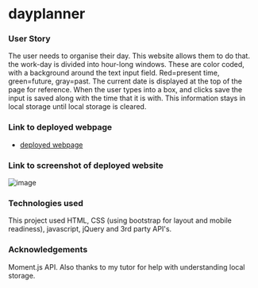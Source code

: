 # dayplanner

### User Story
The user needs to organise their day. This website allows them to do that. the work-day is divided into hour-long windows. These are color coded, with a background around the text input field. Red=present time, green=future, gray=past. The current date is displayed at the top of the page for reference. When the user types into a box, and clicks save the input is saved along with the time that it is with. This information stays in local storage until local storage is cleared. 

### Link to deployed webpage
 * [deployed webpage](https://dropcat13.github.io/homework5)

### Link to screenshot of deployed website
 ![image](https://user-images.githubusercontent.com/12642091/70768529-8d564400-1d33-11ea-8fa8-dfce370684cd.png)


### Technologies used
This project used HTML, CSS (using bootstrap for layout and mobile readiness), javascript, jQuery and 3rd party API's. 

### Acknowledgements 

Moment.js API. Also thanks to my tutor for help with understanding local storage. 
